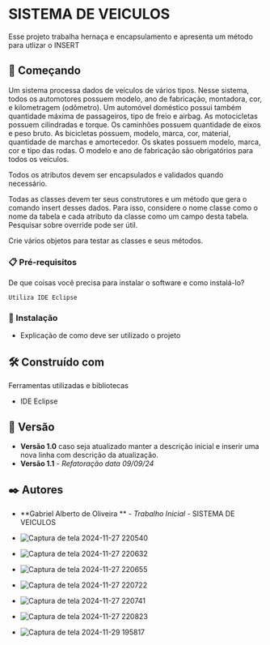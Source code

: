 # SISTEMA DE VEICULOS

Esse projeto trabalha hernaça e encapsulamento e apresenta um método para utlizar o INSERT 

## 🚀 Começando

Um sistema processa dados de veículos de vários tipos. Nesse sistema, todos os automotores possuem modelo, ano de fabricação, montadora, cor, e kilometragem (odômetro). Um automóvel doméstico possui também quantidade máxima de passageiros, tipo de freio e airbag. As motocicletas possuem cilindradas e torque. Os caminhões possuem quantidade de eixos e peso bruto. As bicicletas possuem, modelo, marca, cor, material, quantidade de marchas e amortecedor. Os skates possuem modelo, marca, cor e tipo das rodas. O modelo e ano de fabricação são obrigatórios para todos os veículos.

Todos os atributos devem ser encapsulados e validados quando necessário.

Todas as classes devem ter seus construtores e um método que gera o comando insert desses dados. Para isso, considere o nome classe como o nome da tabela e cada atributo da classe como um campo desta tabela. Pesquisar sobre override pode ser útil.

Crie vários objetos para testar as classes e seus métodos.

### 📋 Pré-requisitos

De que coisas você precisa para instalar o software e como instalá-lo?

```
Utiliza IDE Eclipse 
```

### 🔧 Instalação

* Explicação de como deve ser utilizado o projeto

## 🛠️ Construído com

Ferramentas utilizadas e bibliotecas

* IDE Eclipse

## 📌 Versão

* **Versão 1.0** caso seja atualizado manter a descrição inicial e inserir uma nova linha com descrição da atualização.
* **Versão 1.1** - *Refatoração* *data 09/09/24*

## ✒️ Autores

* **Gabriel Alberto de Oliveira ** - *Trabalho Inicial* - SISTEMA DE VEICULOS 

* ![Captura de tela 2024-11-27 220540](https://github.com/user-attachments/assets/640e3236-2154-44fa-a15d-cf3d8310b766)

* ![Captura de tela 2024-11-27 220632](https://github.com/user-attachments/assets/74422a0e-40b7-4aeb-9b19-680338848ce8)
* ![Captura de tela 2024-11-27 220655](https://github.com/user-attachments/assets/be9aafdf-48e1-4207-8b70-100d328a8358)
* ![Captura de tela 2024-11-27 220722](https://github.com/user-attachments/assets/9d0f2999-874e-437d-bc5c-ee74b6060d98)
* ![Captura de tela 2024-11-27 220741](https://github.com/user-attachments/assets/8831e084-ca68-4bce-a76d-fd65ede69376)
* ![Captura de tela 2024-11-27 220823](https://github.com/user-attachments/assets/4d671148-c83a-48fb-9eb0-2672ad73321a)

* ![Captura de tela 2024-11-29 195817](https://github.com/user-attachments/assets/27c715ee-974b-40d2-afe8-cdf3c8eaad7b)





